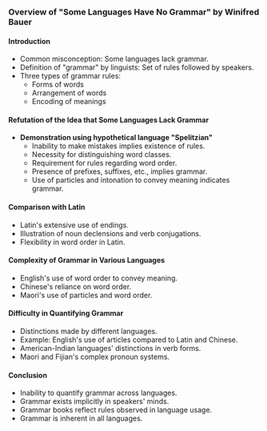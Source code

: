 ### Overview of "Some Languages Have No Grammar" by Winifred Bauer

#### Introduction
- Common misconception: Some languages lack grammar.
- Definition of "grammar" by linguists: Set of rules followed by speakers.
- Three types of grammar rules: 
  - Forms of words
  - Arrangement of words
  - Encoding of meanings
#### Refutation of the Idea that Some Languages Lack Grammar
- **Demonstration using hypothetical language "Spelitzian"**
  - Inability to make mistakes implies existence of rules.
  - Necessity for distinguishing word classes.
  - Requirement for rules regarding word order.
  - Presence of prefixes, suffixes, etc., implies grammar.
  - Use of particles and intonation to convey meaning indicates grammar.
#### Comparison with Latin
- Latin's extensive use of endings.
- Illustration of noun declensions and verb conjugations.
- Flexibility in word order in Latin.
#### Complexity of Grammar in Various Languages
- English's use of word order to convey meaning.
- Chinese's reliance on word order.
- Maori's use of particles and word order.
#### Difficulty in Quantifying Grammar
- Distinctions made by different languages.
- Example: English's use of articles compared to Latin and Chinese.
- American-Indian languages' distinctions in verb forms.
- Maori and Fijian's complex pronoun systems.
#### Conclusion
- Inability to quantify grammar across languages.
- Grammar exists implicitly in speakers' minds.
- Grammar books reflect rules observed in language usage.
- Grammar is inherent in all languages.